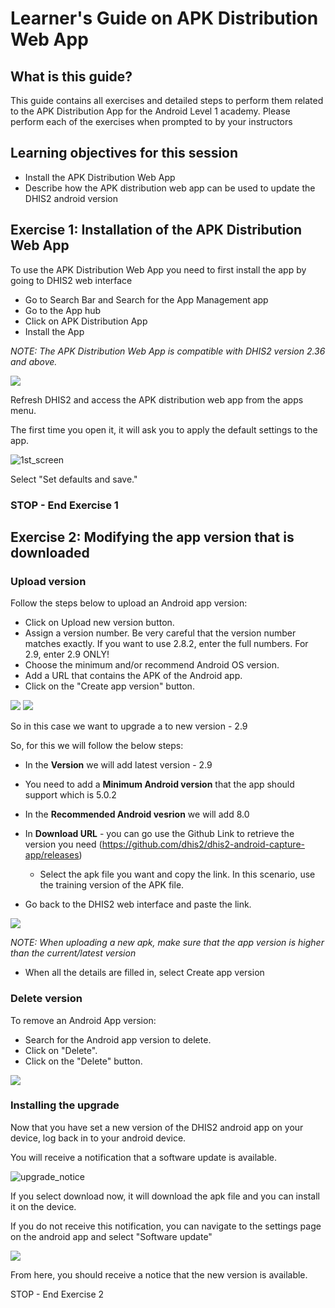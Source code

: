 # Learner's Guide on APK Distribution Web App

## What is this guide?

This guide contains all exercises and detailed steps to perform them related to the APK Distribution App for the Android Level 1 academy. Please perform each of the exercises when prompted to by your instructors

## Learning objectives for this session

* Install the APK Distribution Web App
* Describe how the APK distribution web app can be used to update the DHIS2 android version

## Exercise 1: Installation of the APK Distribution Web App

To use the APK Distribution Web App you need to first install the app by going to DHIS2 web interface

* Go to Search Bar and Search for the App Management app
* Go to the App hub
* Click on APK Distribution App
* Install the App

_NOTE: The APK Distribution Web App is compatible with DHIS2 version 2.36 and above._

![](images/apk/apkinstall.png)

Refresh DHIS2 and access the APK distribution web app from the apps menu.

The first time you open it, it will ask you to apply the default settings to the app.

![1st_screen](images/apk/1st_screen.png)

Select "Set defaults and save."

### STOP - End Exercise 1

## Exercise 2: Modifying the app version that is downloaded

### Upload version

Follow the steps below to upload an Android app version:

* Click on Upload new version button.
* Assign a version number. Be very careful that the version number matches exactly. If you want to use 2.8.2, enter the full numbers. For 2.9, enter 2.9 ONLY!
* Choose the minimum and/or recommend Android OS version.
* Add a URL that contains the APK of the Android app.
* Click on the "Create app version" button.

![](images/apk/uploadversion2.png)
![](images/apk/uploadversion.png)

So in this case we want to upgrade a to new version -
2.9

So, for this we will follow the below steps:

* In the **Version** we will add latest version - 2.9
* You need to add a **Minimum Android version** that the app should support which is 5.0.2
* In the **Recommended Android vesrion** we will add 8.0
* In **Download URL** - you can go use 
the Github Link to retrieve the version you need (https://github.com/dhis2/dhis2-android-capture-app/releases)
 
  * Select the apk file you want and copy the link. In this scenario, use the training version of the APK file.

* Go back to the DHIS2 web interface and paste the link.

![](images/apk/createversion.png)

_NOTE: When uploading a new apk, make sure that the app version is higher than the current/latest version_

* When all the details are filled in, select Create app version

### Delete version

To remove an Android App version:

* Search for the Android app version to delete.
* Click on "Delete".
* Click on the "Delete" button.

![](images/apk/deleteversion.png)

### Installing the upgrade

Now that you have set a new version of the DHIS2 android app on your device, log back in to your android device. 

You will receive a notification that a software update is available.

![upgrade_notice](images/apk/upgrade_notice.png)

If you select download now, it will download the apk file and you can install it on the device.

If you do not receive this notification, you can navigate to the settings page on the android app and select "Software update"

![](images/apk/settings_softwareupdate.png)

From here, you should receive a notice that the new version is available.

STOP - End Exercise 2